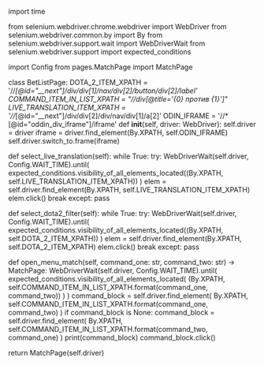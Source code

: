 import time

from selenium.webdriver.chrome.webdriver import WebDriver
from selenium.webdriver.common.by import By
from selenium.webdriver.support.wait import WebDriverWait
from selenium.webdriver.support import expected_conditions

import Config
from pages.MatchPage import MatchPage


class BetListPage:
  DOTA_2_ITEM_XPATH = '//*[@id="__next"]/div/div[1]/nav/div[2]/button/div[2]/label'
  COMMAND_ITEM_IN_LIST_XPATH = "//div[@title='{0} против {1}']"
 LIVE_TRANSLATION_ITEM_XPATH = '//*[@id="__next"]/div/div[2]/div/nav/div[1]/a[2]'
 ODIN_IFRAME = '//*[@id="oddin_div_iframe"]/iframe'
def __init__(self, driver: WebDriver):
        self.driver = driver
        iframe = driver.find_element(By.XPATH, self.ODIN_IFRAME)
        self.driver.switch_to.frame(iframe)

def select_live_translation(self):
        while True:
            try:
                WebDriverWait(self.driver, Config.WAIT_TIME).until(
                    expected_conditions.visibility_of_all_elements_located((By.XPATH, self.LIVE_TRANSLATION_ITEM_XPATH))
                )
                elem = self.driver.find_element(By.XPATH, self.LIVE_TRANSLATION_ITEM_XPATH)
                elem.click()
                break
            except:
                pass

def select_dota2_filter(self):
        while True:
            try:
                WebDriverWait(self.driver, Config.WAIT_TIME).until(
                    expected_conditions.visibility_of_all_elements_located((By.XPATH, self.DOTA_2_ITEM_XPATH))
                )
                elem = self.driver.find_element(By.XPATH, self.DOTA_2_ITEM_XPATH)
                elem.click()
                break
            except:
                pass

 def open_menu_match(self, command_one: str, command_two: str) -> MatchPage:
        WebDriverWait(self.driver, Config.WAIT_TIME).until(
            expected_conditions.visibility_of_all_elements_located(
                (By.XPATH, self.COMMAND_ITEM_IN_LIST_XPATH.format(command_one, command_two))
            )
        )
        command_block = self.driver.find_element(
            By.XPATH, self.COMMAND_ITEM_IN_LIST_XPATH.format(command_one, command_two)
        )
        if command_block is None:
            command_block = self.driver.find_element(
                By.XPATH, self.COMMAND_ITEM_IN_LIST_XPATH.format(command_two, command_one)
            )
        print(command_block)
        command_block.click()

 return MatchPage(self.driver)
